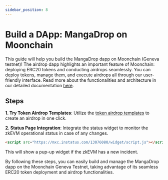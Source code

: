 ```yaml
---
sidebar_position: 8
---
```


# Build a DApp: MangaDrop on Moonchain

This guide will help you build the MangaDrop dapp on Moonchain (Geneva testnet)! The airdrop dapp highlights an important feature of Moonchain: deploying ERC20 tokens and conducting airdrops seamlessly. You can deploy tokens, manage them, and execute airdrops all through our user-friendly interface. Read more about the functionalities and architecture in our detailed documentation [here](https://github.com/MXCzkEVM/token-airdrop-x2e/tree/geneva).


## Steps
**1. Try Token Airdrop Templates**: Utilize the [token airdrop templates](https://github.com/MXCzkEVM/token-airdrop-x2e/tree/geneva) to create an airdrop in one click.

**2. Status Page Integration**: Integrate the status widget to monitor the zkEVM operational status in case of any changes.
```html
<script src="https://mxc.instatus.com/13076080/widget/script.js"></script>
```
This will show a pup-up widget if the zkEVM has a new incident.

By following these steps, you can easily build and manage the MangaDrop dapp on the Moonchain Geneva Testnet, taking advantage of its seamless ERC20 token deployment and airdrop functionalities.
